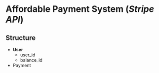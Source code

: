 # Affordable Payment System (*Stripe API*)

## Structure

* **User**
  - user_id
  - balance_id
* Payment